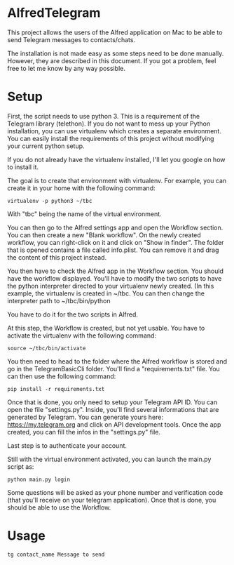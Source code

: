 # AlfredTelegram

This project allows the users of the Alfred application on Mac to be able to send Telegram messages to contacts/chats.

The installation is not made easy as some steps need to be done manually. However, they are described in this document. If you got a problem, feel free to let me know by any way possible.

# Setup
First, the script needs to use python 3. This is a requirement of the Telegram library (telethon). If you do not want to mess up your Python installation, you can use virtualenv which creates a separate environment. You can easily install the requirements of this project without modifying your current python setup.

If you do not already have the virtualenv installed, I'll let you google on how to install it.

The goal is to create that environment with virtualenv. For example, you can create it in your home with the following command:

```
virtualenv -p python3 ~/tbc
```

With "tbc" being the name of the virtual environment.

You can then go to the Alfred settings app and open the Workflow section. You can then create a new "Blank workflow". On the newly created workflow, you can right-click on it and click on "Show in finder". The folder that is opened contains a file called info.plist. You can remove it and drag the content of this project instead.

You then have to check the Alfred app in the Workflow section. You should have the workflow displayed. 
You'll have to modify the two scripts to have the python interpreter directed to your virtualenv newly created. (In this example, the virtualenv is created in ~/tbc. You can then change the interpreter path to ~/tbc/bin/python

You have to do it for the two scripts in Alfred.

At this step, the Workflow is created, but not yet usable. You have to activate the virtualenv with the following command:

```
source ~/tbc/bin/activate
```

You then need to head to the folder where the Alfred workflow is stored and go in the TelegramBasicCli folder. You'll find a "requirements.txt" file. You can then use the following command:

```
pip install -r requirements.txt
```

Once that is done, you only need to setup your Telegram API ID. You can open the file "settings.py". Inside, you'll find several informations that are generated by Telegram. You can generate yours here: https://my.telegram.org and click on API development tools. Once the app created, you can fill the infos in the "settings.py" file.

Last step is to authenticate your account.

Still with the virtual environment activated, you can launch the main.py script as:

```
python main.py login
```

Some questions will be asked as your phone number and verification code (that you'll receive on your telegram application). Once that is done, you should be able to use the Workflow.

# Usage

```
tg contact_name Message to send
```

